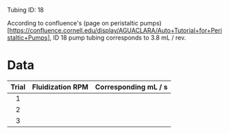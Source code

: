 Tubing ID: 18

According to confluence's (page on peristaltic pumps)[https://confluence.cornell.edu/display/AGUACLARA/Auto+Tutorial+for+Peristaltic+Pumps], ID 18 pump tubing corresponds to 3.8 mL / rev. 

# Data
|Trial | Fluidization RPM | Corresponding mL / s | 
|:----:|:----:|:-----:|
|1     |      |       |
|2     |      |       |
|3     |      |       |




